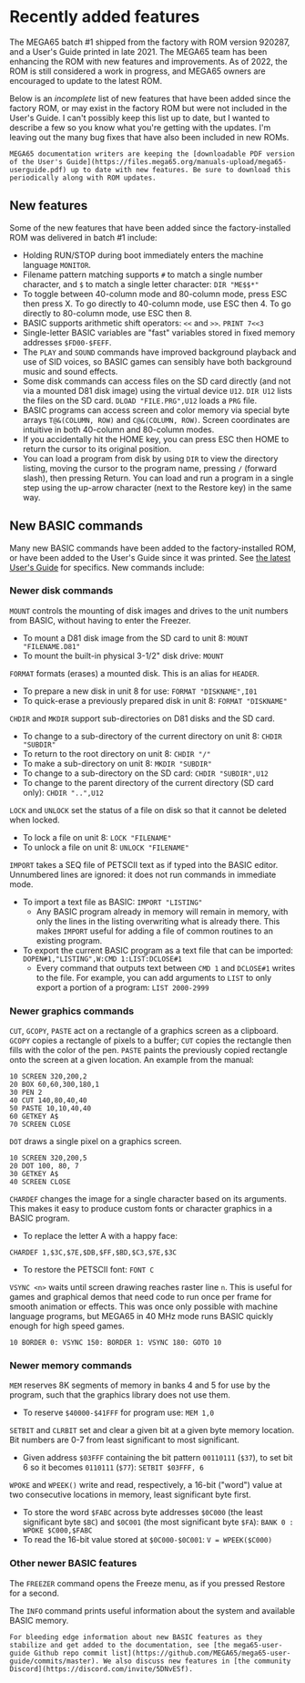 # Recently added features

The MEGA65 batch #1 shipped from the factory with ROM version 920287, and a User's Guide printed in late 2021. The MEGA65 team has been enhancing the ROM with new features and improvements. As of 2022, the ROM is still considered a work in progress, and MEGA65 owners are encouraged to update to the latest ROM.

Below is an _incomplete_ list of new features that have been added since the factory ROM, or may exist in the factory ROM but were not included in the User's Guide. I can't possibly keep this list up to date, but I wanted to describe a few so you know what you're getting with the updates. I'm leaving out the many bug fixes that have also been included in new ROMs.

```{tip}
MEGA65 documentation writers are keeping the [downloadable PDF version of the User's Guide](https://files.mega65.org/manuals-upload/mega65-userguide.pdf) up to date with new features. Be sure to download this periodically along with ROM updates.
```

## New features

Some of the new features that have been added since the factory-installed ROM was delivered in batch #1 include:

-   Holding RUN/STOP during boot immediately enters the machine language `MONITOR`.
-   Filename pattern matching supports `#` to match a single number character, and `$` to match a single letter character: `DIR "ME$$*"`
-   To toggle between 40-column mode and 80-column mode, press ESC then press X. To go directly to 40-column mode, use ESC then 4. To go directly to 80-column mode, use ESC then 8.
-   BASIC supports arithmetic shift operators: `<<` and `>>`. `PRINT 7<<3`
-   Single-letter BASIC variables are "fast" variables stored in fixed memory addresses `$FD00-$FEFF`.
-   The `PLAY` and `SOUND` commands have improved background playback and use of SID voices, so BASIC games can sensibly have both background music and sound effects.
-   Some disk commands can access files on the SD card directly (and not via a mounted D81 disk image) using the virtual device `U12`. `DIR U12` lists the files on the SD card. `DLOAD "FILE.PRG",U12` loads a `PRG` file.
-   BASIC programs can access screen and color memory via special byte arrays `T@&(COLUMN, ROW)` and `C@&(COLUMN, ROW)`. Screen coordinates are intuitive in both 40-column and 80-column modes.
-   If you accidentally hit the HOME key, you can press ESC then HOME to return the cursor to its original position.
-   You can load a program from disk by using `DIR` to view the directory listing, moving the cursor to the program name, pressing `/` (forward slash), then pressing Return. You can load and run a program in a single step using the up-arrow character (next to the Restore key) in the same way.

## New BASIC commands

Many new BASIC commands have been added to the factory-installed ROM, or have been added to the User's Guide since it was printed. See [the latest User's Guide](https://files.mega65.org/manuals-upload/mega65-userguide.pdf) for specifics. New commands include:

### Newer disk commands

`MOUNT` controls the mounting of disk images and drives to the unit numbers from BASIC, without having to enter the Freezer.

-   To mount a D81 disk image from the SD card to unit 8: `MOUNT "FILENAME.D81"`
-   To mount the built-in physical 3-1/2" disk drive: `MOUNT`

`FORMAT` formats (erases) a mounted disk. This is an alias for `HEADER`.

-   To prepare a new disk in unit 8 for use: `FORMAT "DISKNAME",I01`
-   To quick-erase a previously prepared disk in unit 8: `FORMAT "DISKNAME"`

`CHDIR` and `MKDIR` support sub-directories on D81 disks and the SD card.

-   To change to a sub-directory of the current directory on unit 8: `CHDIR "SUBDIR"`
-   To return to the root directory on unit 8: `CHDIR "/"`
-   To make a sub-directory on unit 8: `MKDIR "SUBDIR"`
-   To change to a sub-directory on the SD card: `CHDIR "SUBDIR",U12`
-   To change to the parent directory of the current directory (SD card only): `CHDIR "..",U12`

`LOCK` and `UNLOCK` set the status of a file on disk so that it cannot be deleted when locked.

-   To lock a file on unit 8: `LOCK "FILENAME"`
-   To unlock a file on unit 8: `UNLOCK "FILENAME"`

`IMPORT` takes a SEQ file of PETSCII text as if typed into the BASIC editor. Unnumbered lines are ignored: it does not run commands in immediate mode.

-   To import a text file as BASIC: `IMPORT "LISTING"`
    -   Any BASIC program already in memory will remain in memory, with only the lines in the listing overwriting what is already there. This makes `IMPORT` useful for adding a file of common routines to an existing program.
-   To export the current BASIC program as a text file that can be imported: `DOPEN#1,"LISTING",W:CMD 1:LIST:DCLOSE#1`
    -   Every command that outputs text between `CMD 1` and `DCLOSE#1` writes to the file. For example, you can add arguments to `LIST` to only export a portion of a program: `LIST 2000-2999`

### Newer graphics commands

`CUT`, `GCOPY`, `PASTE` act on a rectangle of a graphics screen as a clipboard. `GCOPY` copies a rectangle of pixels to a buffer; `CUT` copies the rectangle then fills with the color of the pen. `PASTE` paints the previously copied rectangle onto the screen at a given location. An example from the manual:

```
10 SCREEN 320,200,2
20 BOX 60,60,300,180,1
30 PEN 2
40 CUT 140,80,40,40
50 PASTE 10,10,40,40
60 GETKEY A$
70 SCREEN CLOSE
```

`DOT` draws a single pixel on a graphics screen.

```
10 SCREEN 320,200,5
20 DOT 100, 80, 7
30 GETKEY A$
40 SCREEN CLOSE
```

`CHARDEF` changes the image for a single character based on its arguments. This makes it easy to produce custom fonts or character graphics in a BASIC program.

-   To replace the letter A with a happy face:

```
CHARDEF 1,$3C,$7E,$DB,$FF,$BD,$C3,$7E,$3C
```

-   To restore the PETSCII font: `FONT C`

`VSYNC <n>` waits until screen drawing reaches raster line `n`. This is useful for games and graphical demos that need code to run once per frame for smooth animation or effects. This was once only possible with machine language programs, but MEGA65 in 40 MHz mode runs BASIC quickly enough for high speed games.

```
10 BORDER 0: VSYNC 150: BORDER 1: VSYNC 180: GOTO 10
```

### Newer memory commands

`MEM` reserves 8K segments of memory in banks 4 and 5 for use by the program, such that the graphics library does not use them.

-   To reserve `$40000-$41FFF` for program use: `MEM 1,0`

`SETBIT` and `CLRBIT` set and clear a given bit at a given byte memory location. Bit numbers are 0-7 from least significant to most significant.

-   Given address `$03FFF` containing the bit pattern `00110111` (`$37`), to set bit 6 so it becomes `0110111` (`$77`): `SETBIT $03FFF, 6`

`WPOKE` and `WPEEK()` write and read, respectively, a 16-bit ("word") value at two consecutive locations in memory, least significant byte first.

-   To store the word `$FABC` across byte addresses `$0C000` (the least significant byte `$BC`) and `$0C001` (the most significant byte `$FA`): `BANK 0 : WPOKE $C000,$FABC`
-   To read the 16-bit value stored at `$0C000-$0C001`: `V = WPEEK($C000)`

### Other newer BASIC features

The `FREEZER` command opens the Freeze menu, as if you pressed Restore for a second.

The `INFO` command prints useful information about the system and available BASIC memory.

```{tip}
For bleeding edge information about new BASIC features as they stabilize and get added to the documentation, see [the mega65-user-guide Github repo commit list](https://github.com/MEGA65/mega65-user-guide/commits/master). We also discuss new features in [the community Discord](https://discord.com/invite/5DNvESf).
```
